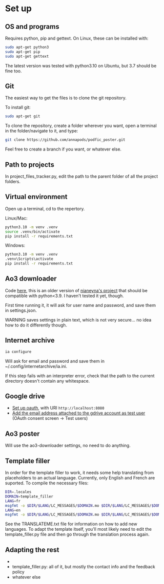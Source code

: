 
# Set up

## OS and programs

Requires python, pip and gettext. On Linux, these can be installed with:

```bash
sudo apt-get python3
sudo apt-get pip
sudo apt-get gettext
```

The latest version was tested with python3.10 on Ubuntu, but 3.7 should be fine too.

## Git

The easiest way to get the files is to clone the git repository.

To install git:

```bash
sudo apt-get git
```

To clone the repository, create a folder wherever you want, open a terminal in the folder/navigate to it, and type:

```bash
git clone https://github.com/annapods/podfic_poster.git
```

Feel free to create a branch if you want, or whatever else.

## Path to projects

In project_files_tracker.py, edit the path to the parent folder of all the project folders.

## Virtual environment

Open up a terminal, cd to the repertory.

Linux/Mac:
```bash
python3.10 -m venv .venv
source .venv/bin/activate
pip install -r requirements.txt
```

Windows:
```bash
python3.10 -m venv .venv
.venv\Scripts\activate
pip install -r requirements.txt
```

## Ao3 downloader

Code [here](https://github.com/ericfinn/ao3downloader), this is an older version of [nianeyna's project](https://github.com/nianeyna/ao3downloader) that should be compatible with python<3.9. I haven't tested it yet, though.

First time running it, it will ask for user name and password, and save them in settings.json.

WARNING saves settings in plain text, which is not very secure... no idea how to do it
differently though.

## Internet archive

```bash
ia configure
```

Will ask for email and password and save them in ~/.config/internetarchive/ia.ini.

If this step fails with an interpreter error, check that the path to the current directory doesn't contain any whitespace.

## Google drive

- [Set up oauth](https://developers.google.com/workspace/guides/create-credentials#oauth-client-id), with URI `http://localhost:8080`
- [Add the email address attached to the gdrive account as test user](https://console.developers.google.com/apis/credentials/consent?referrer=search&project=delta-entry-341918) (OAuth consent screen -> Test users)

## Ao3 poster

Will use the ao3-downloader settings, no need to do anything.

## Template filler

In order for the template filler to work, it needs some help translating from placeholders to an actual language. Currently, only English and French are suported. To compile the necessary files:

```bash
DIR=.locales
DOMAIN=template_filler
LANG=fr
msgfmt -o $DIR/$LANG/LC_MESSAGES/$DOMAIN.mo $DIR/$LANG/LC_MESSAGES/$DOMAIN.po
LANG=en
msgfmt -o $DIR/$LANG/LC_MESSAGES/$DOMAIN.mo $DIR/$LANG/LC_MESSAGES/$DOMAIN.po
```

See the TRANSLATEME.txt file for information on how to add new languages. To adapt the template itself, you'll most likely need to edit the template_filler.py file and then go through the translation process again.

## Adapting the rest

- 
- template_filler.py: all of it, but mostly the contact info and the feedback policy
- whatever else

